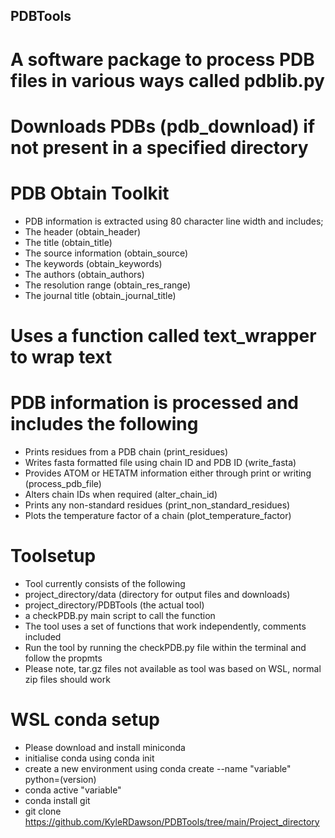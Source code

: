 ## PDBTools

# A software package to process PDB files in various ways called pdblib.py

# Downloads PDBs (pdb_download) if not present in a specified directory

# PDB Obtain Toolkit
  - PDB information is extracted using 80 character line width and includes;
  - The header (obtain_header)
  - The title (obtain_title)
  - The source information (obtain_source)
  - The keywords (obtain_keywords)
  - The authors (obtain_authors)
  - The resolution range (obtain_res_range)
  - The journal title (obtain_journal_title)

# Uses a function called text_wrapper to wrap text

# PDB information is processed and includes the following
  - Prints residues from a PDB chain (print_residues)
  - Writes fasta formatted file using chain ID and PDB ID (write_fasta)
  - Provides ATOM or HETATM information either through print or writing (process_pdb_file)
  - Alters chain IDs when required (alter_chain_id)
  - Prints any non-standard residues (print_non_standard_residues)
  - Plots the temperature factor of a chain (plot_temperature_factor)

# Toolsetup
  - Tool currently consists of the following
  - project_directory/data (directory for output files and downloads)
  - project_directory/PDBTools (the actual tool)
  - a checkPDB.py main script to call the function
  - The tool uses a set of functions that work independently, comments included
  - Run the tool by running the checkPDB.py file within the terminal and follow the propmts
  - Please note, tar.gz files not available as tool was based on WSL, normal zip files should work


# WSL conda setup
  - Please download and install miniconda
  - initialise conda using conda init
  - create a new environment using conda create --name "variable" python=(version)
  - conda active "variable"
  - conda install git
  - git clone https://github.com/KyleRDawson/PDBTools/tree/main/Project_directory

